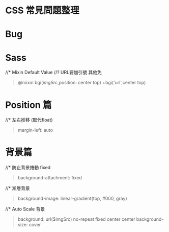 # CSS 常見問題整理

# Bug


# Sass
//* Mixin Default Value
//? URL要加引號 其他免
> @mixin bgi($imgSrc,$position: center top)
> +bgi('url',center top)

# Position 篇

//* 左右推移 (取代float)
> margin-left: auto

# 背景篇

//*  防止背景捲動 fixed 
> background-attachment: fixed

//* 漸層背景
> background-image: linear-gradient(top, #000, gray)

//* Auto Scale 背景
> background: url($imgSrc) no-repeat fixed center center
> background-size: cover